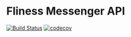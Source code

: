 # Fliness Messenger API

[![Build Status](https://travis-ci.com/fliness-inc/fliness-messenger-api.svg?token=pNpA3ZkVXLAYvRV87Cqq&branch=develop)](https://travis-ci.com/fliness-inc/fliness-messenger-api) [![codecov](https://codecov.io/gh/fliness-inc/fliness-messenger-api/branch/develop/graph/badge.svg?token=DIIGHK3F60)](https://codecov.io/gh/fliness-inc/fliness-messenger-api)
